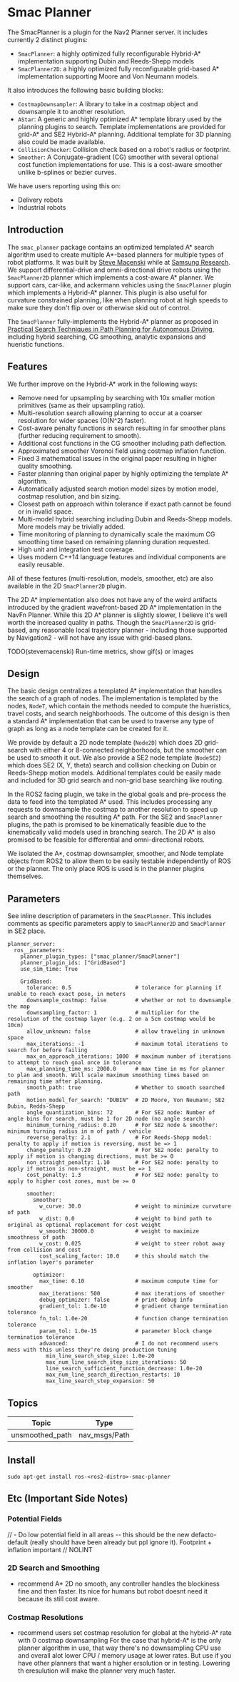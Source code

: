 # Smac Planner

The SmacPlanner is a plugin for the Nav2 Planner server. It includes currently 2 distinct plugins:
- `SmacPlanner`: a highly optimized fully reconfigurable Hybrid-A* implementation supporting Dubin and Reeds-Shepp models
- `SmacPlanner2D`: a highly optimized fully reconfigurable grid-based A* implementation supporting Moore and Von Neumann models.

It also introduces the following basic building blocks:
- `CostmapDownsampler`: A library to take in a costmap object and downsample it to another resolution.
- `AStar`: A generic and highly optimized A* template library used by the planning plugins to search. Template implementations are provided for grid-A* and SE2 Hybrid-A* planning. Additional template for 3D planning also could be made available.
- `CollisionChecker`: Collision check based on a robot's radius or footprint.
- `Smoother`: A Conjugate-gradient (CG) smoother with several optional cost function implementations for use. This is a cost-aware smoother unlike b-splines or bezier curves.

We have users reporting using this on:
- Delivery robots
- Industrial robots

## Introduction

The `smac_planner` package contains an optimized templated A* search algorithm used to create multiple A\*-based planners for multiple types of robot platforms. It was built by [Steve Macenski](https://www.linkedin.com/in/steve-macenski-41a985101/) while at [Samsung Research](https://www.sra.samsung.com/). We support differential-drive and omni-directional drive robots using the `SmacPlanner2D` planner which implements a cost-aware A\* planner. We support cars, car-like, and ackermann vehicles using the `SmacPlanner` plugin which implements a Hybrid-A\* planner. This plugin is also useful for curvature constrained planning, like when planning robot at high speeds to make sure they don't flip over or otherwise skid out of control.

The `SmacPlanner` fully-implements the Hybrid-A* planner as proposed in [Practical Search Techniques in Path Planning for Autonomous Driving](https://ai.stanford.edu/~ddolgov/papers/dolgov_gpp_stair08.pdf), including hybrid searching, CG smoothing, analytic expansions and hueristic functions.

## Features 

We further improve on the Hybrid-A\* work in the following ways:
- Remove need for upsampling by searching with 10x smaller motion primitives (same as their upsampling ratio).
- Multi-resolution search allowing planning to occur at a coarser resolution for wider spaces (O(N^2) faster).
- Cost-aware penalty functions in search resulting in far smoother plans (further reducing requirement to smooth).
- Additional cost functions in the CG smoother including path deflection.
- Approximated smoother Voronoi field using costmap inflation function.
- Fixed 3 mathematical issues in the original paper resulting in higher quality smoothing.
- Faster planning than original paper by highly optimizing the template A\* algorithm.
- Automatically adjusted search motion model sizes by motion model, costmap resolution, and bin sizing.
- Closest path on approach within tolerance if exact path cannot be found or in invalid space.
- Multi-model hybrid searching including Dubin and Reeds-Shepp models. More models may be trivially added.
- Time monitoring of planning to dynamically scale the maximum CG smoothing time based on remaining planning duration requested. 
- High unit and integration test coverage.
- Uses modern C++14 language features and individual components are easily reusable.

All of these features (multi-resolution, models, smoother, etc) are also available in the 2D `SmacPlanner2D` plugin.

The 2D A\* implementation also does not have any of the weird artifacts introduced by the gradient wavefront-based 2D A\* implementation in the NavFn Planner. While this 2D A\* planner is slightly slower, I believe it's well worth the increased quality in paths. Though the `SmacPlanner2D` is grid-based, any reasonable local trajectory planner - including those supported by Navigation2 - will not have any issue with grid-based plans.

TODO(stevemacenski) Run-time metrics, show gif(s) or images

## Design

The basic design centralizes a templated A\* implementation that handles the search of a graph of nodes. The implementation is templated by the nodes, `NodeT`, which contain the methods needed to compute the hueristics, travel costs, and search neighborhoods. The outcome of this design is then a standard A\* implementation that can be used to traverse any type of graph as long as a node template can be created for it.

We provide by default a 2D node template (`Node2D`) which does 2D grid-search with either 4 or 8-connected neighborhoods, but the smoother can be used to smooth it out. We also provide a SE2 node template (`NodeSE2`) which does SE2 (X, Y, theta) search and collision checking on Dubin or Reeds-Shepp motion models. Additional templates could be easily made and included for 3D grid search and non-grid base searching like routing.

In the ROS2 facing plugin, we take in the global goals and pre-process the data to feed into the templated A\* used. This includes processing any requests to downsample the costmap to another resolution to speed up search and smoothing the resulting A\* path. For the SE2 and `SmacPlanner` plugins, the path is promised to be kinematically feasible due to the kinematically valid models used in branching search. The 2D A\* is also promised to be feasible for differential and omni-directional robots.

We isolated the A\*, costmap downsampler, smoother, and Node template objects from ROS2 to allow them to be easily testable independently of ROS or the planner. The only place ROS is used is in the planner plugins themselves. 

## Parameters

See inline description of parameters in the `SmacPlanner`. This includes comments as specific parameters apply to `SmacPlanner2D` and `SmacPlanner` in SE2 place.

```
planner_server:
  ros__parameters:
    planner_plugin_types: ["smac_planner/SmacPlanner"]
    planner_plugin_ids: ["GridBased"]
    use_sim_time: True

    GridBased:
      tolerance: 0.5                    # tolerance for planning if unable to reach exact pose, in meters
      downsample_costmap: false         # whether or not to downsample the map
      downsampling_factor: 1            # multiplier for the resolution of the costmap layer (e.g. 2 on a 5cm costmap would be 10cm)
      allow_unknown: false              # allow traveling in unknown space
      max_iterations: -1                # maximum total iterations to search for before failing
      max_on_approach_iterations: 1000  # maximum number of iterations to attempt to reach goal once in tolerance
      max_planning_time_ms: 2000.0      # max time in ms for planner to plan and smooth. Will scale maximum smoothing times based on remaining time after planning.
      smooth_path: true                 # Whether to smooth searched path
      motion_model_for_search: "DUBIN"  # 2D Moore, Von Neumann; SE2 Dubin, Redds-Shepp
      angle_quantization_bins: 72       # For SE2 node: Number of angle bins for search, must be 1 for 2D node (no angle search)
      minimum_turning_radius: 0.20      # For SE2 node & smoother: minimum turning radius in m of path / vehicle
      reverse_penalty: 2.1              # For Reeds-Shepp model: penalty to apply if motion is reversing, must be => 1
      change_penalty: 0.20              # For SE2 node: penalty to apply if motion is changing directions, must be >= 0
      non_straight_penalty: 1.10        # For SE2 node: penalty to apply if motion is non-straight, must be => 1
      cost_penalty: 1.3                 # For SE2 node: penalty to apply to higher cost zones, must be >= 0

      smoother:
        smoother:
          w_curve: 30.0                 # weight to minimize curvature of path
          w_dist: 0.0                   # weight to bind path to original as optional replacement for cost weight
          w_smooth: 30000.0             # weight to maximize smoothness of path
          w_cost: 0.025                 # weight to steer robot away from collision and cost
          cost_scaling_factor: 10.0     # this should match the inflation layer's parameter

        optimizer:
          max_time: 0.10                # maximum compute time for smoother
          max_iterations: 500           # max iterations of smoother
          debug_optimizer: false        # print debug info
          gradient_tol: 1.0e-10         # gradient change termination tolerance
          fn_tol: 1.0e-20               # function change termination tolerance
          param_tol: 1.0e-15            # parameter block change termination tolerance
          advanced:                     # I do not recommend users mess with this unless they're doing production tuning
            min_line_search_step_size: 1.0e-20
            max_num_line_search_step_size_iterations: 50
            line_search_sufficient_function_decrease: 1.0e-20
            max_num_line_search_direction_restarts: 10
            max_line_search_step_expansion: 50
```

## Topics

| Topic           | Type              |
|-----------------|-------------------|
| unsmoothed_path | nav_msgs/Path     |


## Install

```
sudo apt-get install ros-<ros2-distro>-smac-planner
```

## Etc (Important Side Notes)

### Potential Fields

//  - Do low potential field in all areas -- this should be the new defacto-default (really should have been already but ppl ignore it). Footprint + inflation important  // NOLINT

### 2D Search and Smoothing

- recommend A* 2D no smooth, any controller handles the blockiness fine and then faster. Its nice for humans but robot doesnt need it because its still cost aware.

### Costmap Resolutions

- recommend users set costmap resolution for global at the hybrid-A* rate with 0 costmap downsampling For the case that hybrid-A* is the only planner algorithm in use, that way there's no downsampling CPU use and overall alot lower CPU / memory usage at lower rates. But use if you have other planners that want a higher ersolution or in testing. Lowering th eresulution will make the planner very much faster. 
